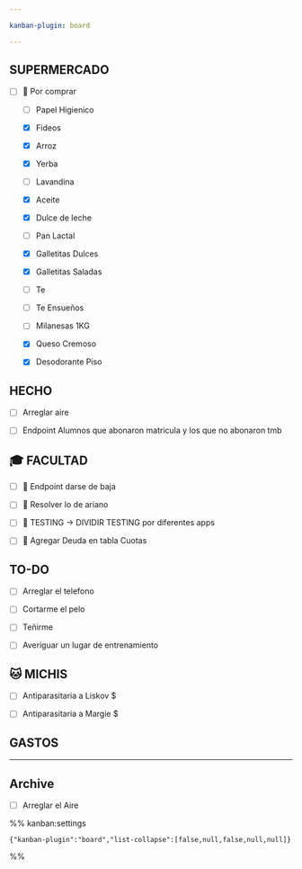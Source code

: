 ```yaml
---

kanban-plugin: board

---
```


## SUPERMERCADO

- [ ] 🔼 Por comprar
	
	- [ ] Papel Higienico
	- [x] Fideos
	- [x] Arroz
	- [x] Yerba
	- [ ] Lavandina
	- [x] Aceite
	- [x] Dulce de leche
	- [ ] Pan Lactal
	- [x] Galletitas Dulces
	- [x] Galletitas Saladas
	- [ ] Te
	- [ ] Te Ensueños
	- [ ] Milanesas 1KG
	- [x] Queso Cremoso
	- [x] Desodorante Piso


## HECHO

- [ ] Arreglar aire
- [ ] Endpoint Alumnos que abonaron matricula y los que no abonaron tmb


## 🎓 FACULTAD

- [ ] 🔺 Endpoint darse de baja
- [ ] 🔺 Resolver lo de ariano
- [ ] 🔺 TESTING ->  DIVIDIR TESTING por diferentes apps
- [ ] 🔺 Agregar Deuda en tabla Cuotas


## TO-DO

- [ ] Arreglar el telefono
- [ ] Cortarme el pelo
- [ ] Teñirme
- [ ] Averiguar un lugar de entrenamiento


## 🐱 MICHIS

- [ ] Antiparasitaria a Liskov $
- [ ] Antiparasitaria a Margie $


## GASTOS



***

## Archive

- [ ] Arreglar el Aire

%% kanban:settings
```
{"kanban-plugin":"board","list-collapse":[false,null,false,null,null]}
```
%%